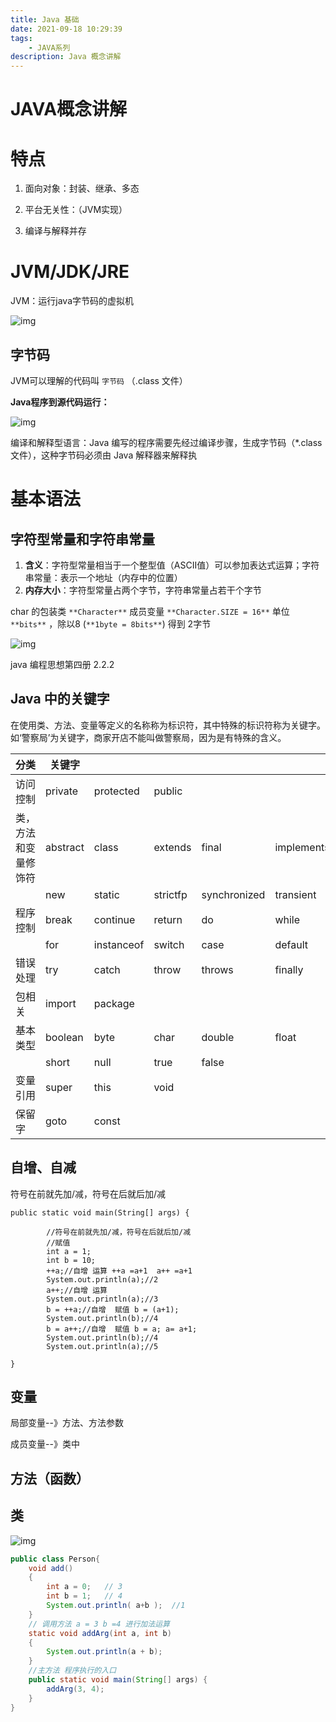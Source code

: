 ```yaml
---
title: Java 基础
date: 2021-09-18 10:29:39
tags: 
    - JAVA系列
description: Java 概念讲解
---
```

# JAVA概念讲解
# 特点

1. 面向对象：封装、继承、多态
2. 平台无关性：（JVM实现）

1. 编译与解释并存

# JVM/JDK/JRE

JVM：运行java字节码的虚拟机

![img](https://gitee.com/lingzhexi/blogImage/raw/master/2021/09/18/202109181042117.png)

## 字节码

JVM可以理解的代码叫 `字节码` （.class 文件）



**Java程序到源代码运行：**

![img](https://gitee.com/lingzhexi/blogImage/raw/master/2021/09/18/202109181042202.png)



编译和解释型语言：Java 编写的程序需要先经过编译步骤，生成字节码（*.class 文件），这种字节码必须由 Java 解释器来解释执



# 基本语法

## 字符型常量和字符串常量

1. **含义**：字符型常量相当于一个整型值（ASCII值）可以参加表达式运算；字符串常量：表示一个地址（内存中的位置）
2. **内存大小**：字符型常量占两个字节，字符串常量占若干个字节

char 的包装类 `**Character**` 成员变量 `**Character.SIZE = 16**` 单位 `**bits**` ，除以8 (`**1byte = 8bits**`) 得到 2字节

![img](https://gitee.com/lingzhexi/blogImage/raw/master/2021/09/18/202109181042880.png)

java 编程思想第四册 2.2.2

## Java 中的关键字

​	在使用类、方法、变量等定义的名称称为标识符，其中特殊的标识符称为关键字。如‘警察局’为关键字，商家开店不能叫做警察局，因为是有特殊的含义。

| **分类**             | **关键字** |            |          |              |            |           |        |
| -------------------- | ---------- | ---------- | -------- | ------------ | ---------- | --------- | ------ |
| 访问控制             | private    | protected  | public   |              |            |           |        |
| 类，方法和变量修饰符 | abstract   | class      | extends  | final        | implements | interface | native |
|                      | new        | static     | strictfp | synchronized | transient  | volatile  |        |
| 程序控制             | break      | continue   | return   | do           | while      | if        | else   |
|                      | for        | instanceof | switch   | case         | default    |           |        |
| 错误处理             | try        | catch      | throw    | throws       | finally    |           |        |
| 包相关               | import     | package    |          |              |            |           |        |
| 基本类型             | boolean    | byte       | char     | double       | float      | int       | long   |
|                      | short      | null       | true     | false        |            |           |        |
| 变量引用             | super      | this       | void     |              |            |           |        |
| 保留字               | goto       | const      |          |              |            |           |        |



## 自增、自减

符号在前就先加/减，符号在后就后加/减


```
public static void main(String[] args) {

        //符号在前就先加/减，符号在后就后加/减
        //赋值
        int a = 1;
        int b = 10;
        ++a;//自增 运算 ++a =a+1  a++ =a+1
        System.out.println(a);//2
        a++;//自增 运算
        System.out.println(a);//3
        b = ++a;//自增  赋值 b = (a+1);
        System.out.println(b);//4
        b = a++;//自增  赋值 b = a; a= a+1;
        System.out.println(b);//4
        System.out.println(a);//5

}
```





## 变量

局部变量--》方法、方法参数

成员变量--》类中

## 方法（函数）



## 类



![img](https://gitee.com/lingzhexi/blogImage/raw/master/2021/09/18/202109181042140.png)

```java
public class Person{ 	
	void add() 
    {
        int a = 0;   // 3
        int b = 1;   // 4
        System.out.println( a+b );  //1
    }
    // 调用方法 a = 3 b =4 进行加法运算
    static void addArg(int a, int b) 
    {
        System.out.println(a + b);
    }
    //主方法 程序执行的入口
    public static void main(String[] args) {
        addArg(3, 4);
    }
}
```